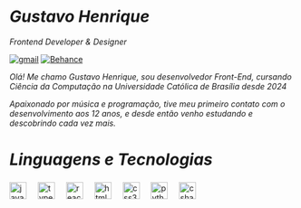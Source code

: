 <h1><i>Gustavo Henrique</i></h1>
<p><i>Frontend Developer & Designer</i></p>

[![gmail](https://img.shields.io/badge/Gmail-D14836?style=for-the-badge&logo=gmail&logoColor=white)](gustaavoaraujjo9@gmail.com)
[![Behance](https://img.shields.io/badge/Behance-1769ff?style=for-the-badge&logo=behance&logoColor=white)](https://www.behance.net/Tavinhuu)


<i>Olá! Me chamo Gustavo Henrique, sou desenvolvedor Front-End, cursando Ciência da Computação na Universidade Católica de Brasília desde 2024

Apaixonado por música e programação, tive meu primeiro contato com o desenvolvimento aos 12 anos, e desde então venho estudando e descobrindo cada vez mais.</i>

<h1><i>Linguagens e Tecnologias</i></h1>

###

<div align="left">
  <img src="https://cdn.jsdelivr.net/gh/devicons/devicon/icons/javascript/javascript-original.svg" height="30" alt="javascript logo"  />
  <img width="12" />
  <img src="https://cdn.jsdelivr.net/gh/devicons/devicon/icons/typescript/typescript-original.svg" height="30" alt="typescript logo"  />
  <img width="12" />
  <img src="https://cdn.jsdelivr.net/gh/devicons/devicon/icons/react/react-original.svg" height="30" alt="react logo"  />
  <img width="12" />
  <img src="https://cdn.jsdelivr.net/gh/devicons/devicon/icons/html5/html5-original.svg" height="30" alt="html5 logo"  />
  <img width="12" />
  <img src="https://cdn.jsdelivr.net/gh/devicons/devicon/icons/css3/css3-original.svg" height="30" alt="css3 logo"  />
  <img width="12" />
  <img src="https://cdn.jsdelivr.net/gh/devicons/devicon/icons/python/python-original.svg" height="30" alt="python logo"  />
  <img width="12" />
  <img src="https://cdn.jsdelivr.net/gh/devicons/devicon/icons/csharp/csharp-original.svg" height="30" alt="csharp logo"  />
</div>

###

###

<br clear="both">

###
